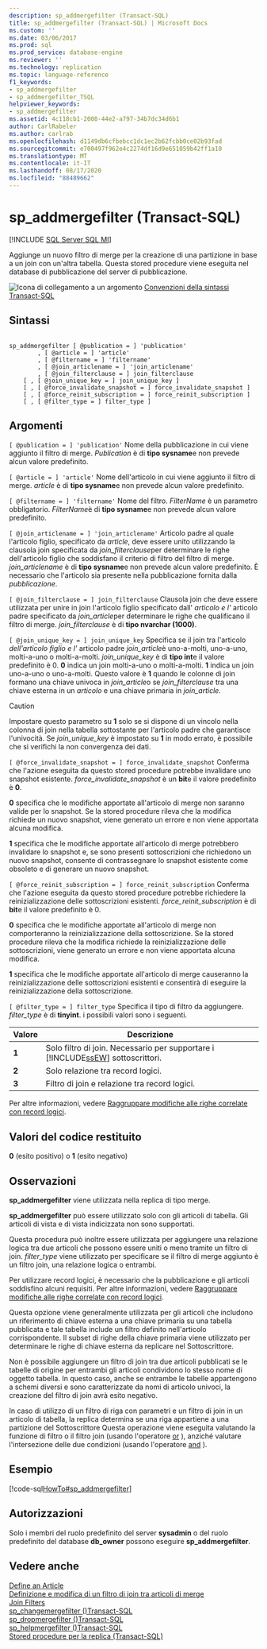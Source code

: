 ```yaml
---
description: sp_addmergefilter (Transact-SQL)
title: sp_addmergefilter (Transact-SQL) | Microsoft Docs
ms.custom: ''
ms.date: 03/06/2017
ms.prod: sql
ms.prod_service: database-engine
ms.reviewer: ''
ms.technology: replication
ms.topic: language-reference
f1_keywords:
- sp_addmergefilter
- sp_addmergefilter_TSQL
helpviewer_keywords:
- sp_addmergefilter
ms.assetid: 4c118cb1-2008-44e2-a797-34b7dc34d6b1
author: CarlRabeler
ms.author: carlrab
ms.openlocfilehash: d1149db6cfbebcc1dc1ec2b62fcbb0ce02b93fad
ms.sourcegitcommit: e700497f962e4c2274df16d9e651059b42ff1a10
ms.translationtype: MT
ms.contentlocale: it-IT
ms.lasthandoff: 08/17/2020
ms.locfileid: "88489662"
---
```

# <a name="sp_addmergefilter-transact-sql"></a>sp_addmergefilter (Transact-SQL)
[!INCLUDE [SQL Server SQL MI](../../includes/applies-to-version/sql-asdbmi.md)]

  Aggiunge un nuovo filtro di merge per la creazione di una partizione in base a un join con un'altra tabella. Questa stored procedure viene eseguita nel database di pubblicazione del server di pubblicazione.  
  
 ![Icona di collegamento a un argomento](../../database-engine/configure-windows/media/topic-link.gif "Icona di collegamento a un argomento") [Convenzioni della sintassi Transact-SQL](../../t-sql/language-elements/transact-sql-syntax-conventions-transact-sql.md)  
  
## <a name="syntax"></a>Sintassi  
  
```  
  
sp_addmergefilter [ @publication = ] 'publication'   
        , [ @article = ] 'article'   
        , [ @filtername = ] 'filtername'   
        , [ @join_articlename = ] 'join_articlename'   
        , [ @join_filterclause = ] join_filterclause  
    [ , [ @join_unique_key = ] join_unique_key ]  
    [ , [ @force_invalidate_snapshot = ] force_invalidate_snapshot ]  
    [ , [ @force_reinit_subscription = ] force_reinit_subscription ]  
    [ , [ @filter_type = ] filter_type ]  
```  
  
## <a name="arguments"></a>Argomenti  
`[ @publication = ] 'publication'` Nome della pubblicazione in cui viene aggiunto il filtro di merge. *Publication* è di **tipo sysname**e non prevede alcun valore predefinito.  
  
`[ @article = ] 'article'` Nome dell'articolo in cui viene aggiunto il filtro di merge. *article* è di **tipo sysname**e non prevede alcun valore predefinito.  
  
`[ @filtername = ] 'filtername'` Nome del filtro. *FilterName* è un parametro obbligatorio. *FilterName*è di **tipo sysname**e non prevede alcun valore predefinito.  
  
`[ @join_articlename = ] 'join_articlename'` Articolo padre al quale l'articolo figlio, specificato da *article*, deve essere unito utilizzando la clausola join specificata da *join_filterclause*per determinare le righe dell'articolo figlio che soddisfano il criterio di filtro del filtro di merge. *join_articlename* è di **tipo sysname**e non prevede alcun valore predefinito. È necessario che l'articolo sia presente nella pubblicazione fornita dalla *pubblicazione*.  
  
`[ @join_filterclause = ] join_filterclause` Clausola join che deve essere utilizzata per unire in join l'articolo figlio specificato dall' *articolo e l'* articolo padre specificato da *join_article*per determinare le righe che qualificano il filtro di merge. *join_filterclause* è di **tipo nvarchar (1000)**.  
  
`[ @join_unique_key = ] join_unique_key` Specifica se il join tra l'articolo *dell'articolo figlio e l'* articolo padre *join_article*è uno-a-molti, uno-a-uno, molti-a-uno o molti-a-molti. *join_unique_key* è di **tipo int**e il valore predefinito è 0. **0** indica un join molti-a-uno o molti-a-molti. **1** indica un join uno-a-uno o uno-a-molti. Questo valore è **1** quando le colonne di join formano una chiave univoca in *join_article*o se *join_filterclause* tra una chiave esterna in un *articolo* e una chiave primaria in *join_article*.  
  
> [!CAUTION]  
>  Impostare questo parametro su **1** solo se si dispone di un vincolo nella colonna di join nella tabella sottostante per l'articolo padre che garantisce l'univocità. Se *join_unique_key* è impostato su **1** in modo errato, è possibile che si verifichi la non convergenza dei dati.  
  
`[ @force_invalidate_snapshot = ] force_invalidate_snapshot` Conferma che l'azione eseguita da questo stored procedure potrebbe invalidare uno snapshot esistente. *force_invalidate_snapshot* è un **bit**e il valore predefinito è **0**.  
  
 **0** specifica che le modifiche apportate all'articolo di merge non saranno valide per lo snapshot. Se la stored procedure rileva che la modifica richiede un nuovo snapshot, viene generato un errore e non viene apportata alcuna modifica.  
  
 **1** specifica che le modifiche apportate all'articolo di merge potrebbero invalidare lo snapshot e, se sono presenti sottoscrizioni che richiedono un nuovo snapshot, consente di contrassegnare lo snapshot esistente come obsoleto e di generare un nuovo snapshot.  
  
`[ @force_reinit_subscription = ] force_reinit_subscription` Conferma che l'azione eseguita da questo stored procedure potrebbe richiedere la reinizializzazione delle sottoscrizioni esistenti. *force_reinit_subscription* è di **bit**e il valore predefinito è 0.  
  
 **0** specifica che le modifiche apportate all'articolo di merge non comporteranno la reinizializzazione della sottoscrizione. Se la stored procedure rileva che la modifica richiede la reinizializzazione delle sottoscrizioni, viene generato un errore e non viene apportata alcuna modifica.  
  
 **1** specifica che le modifiche apportate all'articolo di merge causeranno la reinizializzazione delle sottoscrizioni esistenti e consentirà di eseguire la reinizializzazione della sottoscrizione.  
  
`[ @filter_type = ] filter_type` Specifica il tipo di filtro da aggiungere. *filter_type* è di **tinyint**. i possibili valori sono i seguenti.  
  
|Valore|Descrizione|  
|-----------|-----------------|  
|**1**|Solo filtro di join. Necessario per supportare i [!INCLUDE[ssEW](../../includes/ssew-md.md)] sottoscrittori.|  
|**2**|Solo relazione tra record logici.|  
|**3**|Filtro di join e relazione tra record logici.|  
  
 Per altre informazioni, vedere [Raggruppare modifiche alle righe correlate con record logici](../../relational-databases/replication/merge/group-changes-to-related-rows-with-logical-records.md).  
  
## <a name="return-code-values"></a>Valori del codice restituito  
 **0** (esito positivo) o **1** (esito negativo)  
  
## <a name="remarks"></a>Osservazioni  
 **sp_addmergefilter** viene utilizzata nella replica di tipo merge.  
  
 **sp_addmergefilter** può essere utilizzato solo con gli articoli di tabella. Gli articoli di vista e di vista indicizzata non sono supportati.  
  
 Questa procedura può inoltre essere utilizzata per aggiungere una relazione logica tra due articoli che possono essere uniti o meno tramite un filtro di join. *filter_type* viene utilizzato per specificare se il filtro di merge aggiunto è un filtro join, una relazione logica o entrambi.  
  
 Per utilizzare record logici, è necessario che la pubblicazione e gli articoli soddisfino alcuni requisiti. Per altre informazioni, vedere [Raggruppare modifiche alle righe correlate con record logici](../../relational-databases/replication/merge/group-changes-to-related-rows-with-logical-records.md).  
  
 Questa opzione viene generalmente utilizzata per gli articoli che includono un riferimento di chiave esterna a una chiave primaria su una tabella pubblicata e tale tabella include un filtro definito nell'articolo corrispondente. Il subset di righe della chiave primaria viene utilizzato per determinare le righe di chiave esterna da replicare nel Sottoscrittore.  
  
 Non è possibile aggiungere un filtro di join tra due articoli pubblicati se le tabelle di origine per entrambi gli articoli condividono lo stesso nome di oggetto tabella. In questo caso, anche se entrambe le tabelle appartengono a schemi diversi e sono caratterizzate da nomi di articolo univoci, la creazione del filtro di join avrà esito negativo.  
  
 In caso di utilizzo di un filtro di riga con parametri e un filtro di join in un articolo di tabella, la replica determina se una riga appartiene a una partizione del Sottoscrittore Questa operazione viene eseguita valutando la funzione di filtro o il filtro join (usando l'operatore [or](../../t-sql/language-elements/or-transact-sql.md) ), anziché valutare l'intersezione delle due condizioni (usando l'operatore [and](../../t-sql/language-elements/and-transact-sql.md) ).  
  
## <a name="example"></a>Esempio  
 [!code-sql[HowTo#sp_addmergefilter](../../relational-databases/replication/codesnippet/tsql/sp-addmergefilter-transa_1.sql)]  
  
## <a name="permissions"></a>Autorizzazioni  
 Solo i membri del ruolo predefinito del server **sysadmin** o del ruolo predefinito del database **db_owner** possono eseguire **sp_addmergefilter**.  
  
## <a name="see-also"></a>Vedere anche  
 [Define an Article](../../relational-databases/replication/publish/define-an-article.md)   
 [Definizione e modifica di un filtro di join tra articoli di merge](../../relational-databases/replication/publish/define-and-modify-a-join-filter-between-merge-articles.md)   
 [Join Filters](../../relational-databases/replication/merge/join-filters.md)   
 [sp_changemergefilter &#40;&#41;Transact-SQL ](../../relational-databases/system-stored-procedures/sp-changemergefilter-transact-sql.md)   
 [sp_dropmergefilter &#40;&#41;Transact-SQL ](../../relational-databases/system-stored-procedures/sp-dropmergefilter-transact-sql.md)   
 [sp_helpmergefilter &#40;&#41;Transact-SQL ](../../relational-databases/system-stored-procedures/sp-helpmergefilter-transact-sql.md)   
 [Stored procedure per la replica &#40;Transact-SQL&#41;](../../relational-databases/system-stored-procedures/replication-stored-procedures-transact-sql.md)  
  
  
